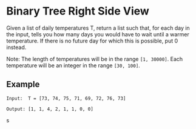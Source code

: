 # Binary Tree Right Side View

Given a list of daily temperatures T, return a list such that, for each day in the input, tells you how many days you would have to wait until a warmer temperature. 
If there is no future day for which this is possible, put 0 instead.

Note: The length of temperatures will be in the range `[1, 30000]`. Each temperature will be an integer in the range `[30, 100]`.

## Example
```
Input:  T = [73, 74, 75, 71, 69, 72, 76, 73]

Output: [1, 1, 4, 2, 1, 1, 0, 0]
```
s